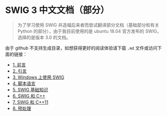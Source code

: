 # SWIG 3 中文文档（部分）

> 为了学习使用 SWIG 并造福后来者而尝试翻译部分文档（基础部分和有关 Python 的部分），由于我目前使用的是 ubuntu 18.04 官方发布的 SWIG，选择的是版本 3.0 的文档。

由于 github 不支持生成目录，如想获得更好的阅读体验请下载 `.md` 文件或访问下面的链接：

* [1. 前言](https://www.cnblogs.com/xuruilong100/p/11908878.html)
* [2. 引言](https://www.cnblogs.com/xuruilong100/p/11913883.html)
* [3. Windows 上使用 SWIG](https://www.cnblogs.com/xuruilong100/p/11913911.html)
* [4. 脚本语言](https://www.cnblogs.com/xuruilong100/p/11913991.html)
* [5. SWIG 基础知识](https://www.cnblogs.com/xuruilong100/p/11992715.html)
* [6. SWIG 和 C++](https://www.cnblogs.com/xuruilong100/p/12046048.html)
* [7. SWIG 和 C++11](https://www.cnblogs.com/xuruilong100/p/12088685.html)
* [8. 预处理](https://www.cnblogs.com/xuruilong100/p/12111172.html)
